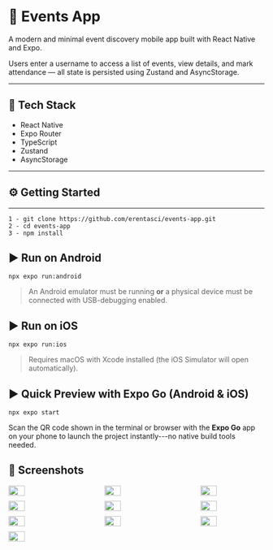 # 🎉 Events App

A modern and minimal event discovery mobile app built with React Native and Expo.

Users enter a username to access a list of events, view details, and mark attendance — all state is persisted using Zustand and AsyncStorage.

---

## 🧰 Tech Stack

- React Native  
- Expo Router
- TypeScript  
- Zustand  
- AsyncStorage  

---

## ⚙️ Getting Started
------------------
```
1 - git clone https://github.com/erentasci/events-app.git
2 - cd events-app
3 - npm install
```

## ▶️ Run on Android

`npx expo run:android`

> An Android emulator must be running **or** a physical device must be connected with USB-debugging enabled.

## ▶️ Run on iOS

`npx expo run:ios`

> Requires macOS with Xcode installed (the iOS Simulator will open automatically).

## ▶️ Quick Preview with Expo Go (Android & iOS)

`npx expo start`

Scan the QR code shown in the terminal or browser with the **Expo Go** app on your phone to launch the project instantly---no native build tools needed.


## 📸 Screenshots

<div style="display: flex; flex-wrap: wrap; gap: 10px; justify-content: space-between;">
  <img src="https://github.com/user-attachments/assets/2178b29c-9865-4b34-977b-5bd1b76bb909" width="25%" />
  <img src="https://github.com/user-attachments/assets/36958eb4-bcfd-4ecc-ab81-e908c51bccc0" width="25%" />
  <img src="https://github.com/user-attachments/assets/8ef7fda0-00e1-421e-b8bb-0764dac06b47" width="25%" />
  <img src="https://github.com/user-attachments/assets/5a189213-033c-44fa-a745-ea0df4483d83" width="25%" />
  <img src="https://github.com/user-attachments/assets/78f592f8-8f67-4863-823c-ec44c4a41f9a" width="25%" />
  <img src="https://github.com/user-attachments/assets/09d08617-94dc-44c1-924b-60ff2ea71249" width="25%" />
  <img src="https://github.com/user-attachments/assets/c3f5dd3d-6a37-403e-801d-d2cbc88bb508" width="25%" />
  <img src="https://github.com/user-attachments/assets/02138b20-5084-49bd-8ed6-cf3e176c1efe" width="25%" />
  <img src="https://github.com/user-attachments/assets/9b6d87e5-3aed-4891-94f8-f9be97ac0bba" width="25%" />
  <img src="https://github.com/user-attachments/assets/ee56fab1-41d2-4cc3-8c20-d89def17c80e" width="25%" />
</div>

